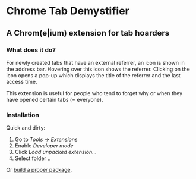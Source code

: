 # Chrome Tab Demystifier
## A Chrom(e|ium) extension for tab hoarders
### What does it do?

For newly created tabs that have an external referrer, an icon is shown in the address bar. Hovering over this icon shows the referrer. Clicking on the icon opens a pop-up which displays the title of the referrer and the last access time.

This extension is useful for people who tend to forget why or when they have opened certain tabs (= everyone).

### Installation

Quick and dirty:

1. Go to _Tools -> Extensions_
2. Enable _Developer mode_
3. Click _Load unpacked extension..._
4. Select folder ..

Or [build a proper package](http://code.google.com/chrome/extensions/packaging.html).
